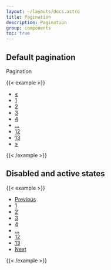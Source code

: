 ```yaml
---
layout: ~/layouts/docs.astro
title: Pagination
description: Pagination
group: components
toc: true
---
```


## Default pagination

Pagination

{{< example >}}
<nav aria-label="Page navigation example">
    <ul class="pagination">
        <li class="arrow"><a href="" class="btn btn-default">«</a></li>
        <li><a href="" class="btn btn-default">1</a></li>
        <li><a href="" class="btn btn-default">2</a></li>
        <li><a href="" class="btn btn-default">3</a></li>
        <li><a href="" class="btn btn-default">4</a></li>
        <li class="unavailable"><a href="" class="btn btn-default disabled">…</a></li>
        <li><a href="" class="btn btn-default">12</a></li>
        <li><a href="" class="btn btn-default">13</a></li>
        <li class="arrow"><a href="" class="btn btn-default">»</a></li>
    </ul>
</nav>
{{< /example >}}

## Disabled and active states

{{< example >}}
<nav aria-label="Page navigation example">
    <ul class="pagination">
        <li class="unavailable"><a href="" class="btn btn-default">Previous</a></li>
        <li class="current"><a href="" class="btn btn-default">1</a></li>
        <li><a href="" class="btn btn-default">2</a></li>
        <li><a href="" class="btn btn-default">3</a></li>
        <li><a href="" class="btn btn-default">4</a></li>
        <li class="unavailable"><a href="" class="btn btn-disabled">…</a></li>
        <li><a href="" class="btn btn-default">12</a></li>
        <li><a href="" class="btn btn-default">13</a></li>
        <li><a href="" class="btn btn-default">Next</a></li>
    </ul>
</nav>
{{< /example >}}
